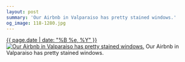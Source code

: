 ```yaml
---
layout: post
summary: 'Our Airbnb in Valparaiso has pretty stained windows.'
og_image: 118-1280.jpg
---
```


<p>
  <time><a href="/118">{{ page.date | date: "%B %e, %Y" }}</a></time>
  <a href="/118"><img src="{{ site.assets_url }}/118-640.jpg" srcset="{{ site.assets_url }}/118-1280.jpg 1280w, {{ site.assets_url }}/118-960.jpg 960w, {{ site.assets_url }}/118-640.jpg 640w, {{ site.assets_url }}/118-320.jpg 320w" sizes="(min-width: 700px) 50vw, calc(100vw - 2rem)" alt="Our Airbnb in Valparaiso has pretty stained windows." /></a>
  <span>Our Airbnb in Valparaiso has pretty stained windows.</span>
</p>
